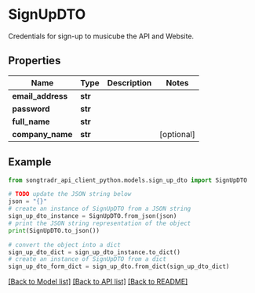 # SignUpDTO

Credentials for sign-up to musicube the API and Website.

## Properties

Name | Type | Description | Notes
------------ | ------------- | ------------- | -------------
**email_address** | **str** |  | 
**password** | **str** |  | 
**full_name** | **str** |  | 
**company_name** | **str** |  | [optional] 

## Example

```python
from songtradr_api_client_python.models.sign_up_dto import SignUpDTO

# TODO update the JSON string below
json = "{}"
# create an instance of SignUpDTO from a JSON string
sign_up_dto_instance = SignUpDTO.from_json(json)
# print the JSON string representation of the object
print(SignUpDTO.to_json())

# convert the object into a dict
sign_up_dto_dict = sign_up_dto_instance.to_dict()
# create an instance of SignUpDTO from a dict
sign_up_dto_form_dict = sign_up_dto.from_dict(sign_up_dto_dict)
```
[[Back to Model list]](../README.md#documentation-for-models) [[Back to API list]](../README.md#documentation-for-api-endpoints) [[Back to README]](../README.md)


